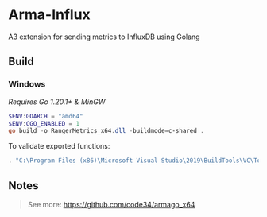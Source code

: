 # Arma-Influx

A3 extension for sending metrics to InfluxDB using Golang

## Build

### Windows

_Requires Go 1.20.1+ & MinGW_

  ```powershell
  $ENV:GOARCH = "amd64"
  $ENV:CGO_ENABLED = 1
  go build -o RangerMetrics_x64.dll -buildmode=c-shared .
  ```

To validate exported functions:
  
  ```powershell
  . "C:\Program Files (x86)\Microsoft Visual Studio\2019\BuildTools\VC\Tools\MSVC\14.29.30133\bin\Hostx64\x64\dumpbin.exe" /exports .\RangerMetrics_x64.dll
  ```

## Notes
>
> See more: <https://github.com/code34/armago_x64>
